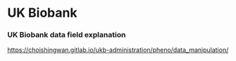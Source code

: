 # UK Biobank

### UK Biobank data field explanation
https://choishingwan.gitlab.io/ukb-administration/pheno/data_manipulation/
